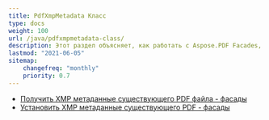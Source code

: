 ```yaml
---
title: PdfXmpMetadata Класс
type: docs
weight: 100
url: /java/pdfxmpmetadata-class/
description: Этот раздел объясняет, как работать с Aspose.PDF Facades, используя PdfXmpMetadata Класс.
lastmod: "2021-06-05"
sitemap:
    changefreq: "monthly"
    priority: 0.7
---
```


- [Получить XMP метаданные существующего PDF файла - фасады](/pdf/java/get-xmp-metadata/)
- [Установить XMP метаданные существующего PDF - фасады](/pdf/java/set-xmp-metadata/)